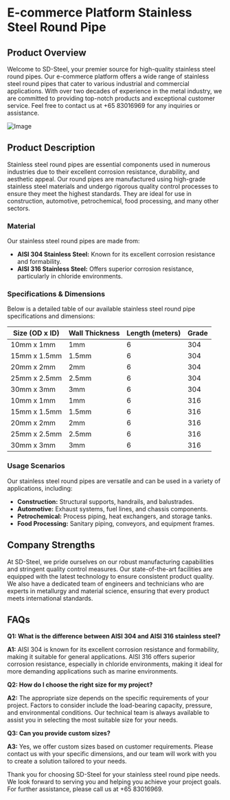 # E-commerce Platform Stainless Steel Round Pipe

## Product Overview

Welcome to SD-Steel, your premier source for high-quality stainless steel round pipes. Our e-commerce platform offers a wide range of stainless steel round pipes that cater to various industrial and commercial applications. With over two decades of experience in the metal industry, we are committed to providing top-notch products and exceptional customer service. Feel free to contact us at +65 83016969 for any inquiries or assistance.

![Image](https://github.com/user-attachments/assets/2567258e-e124-4816-932d-1809bd27ef0b)

## Product Description

Stainless steel round pipes are essential components used in numerous industries due to their excellent corrosion resistance, durability, and aesthetic appeal. Our round pipes are manufactured using high-grade stainless steel materials and undergo rigorous quality control processes to ensure they meet the highest standards. They are ideal for use in construction, automotive, petrochemical, food processing, and many other sectors.

### Material

Our stainless steel round pipes are made from:

- **AISI 304 Stainless Steel:** Known for its excellent corrosion resistance and formability.
- **AISI 316 Stainless Steel:** Offers superior corrosion resistance, particularly in chloride environments.

### Specifications & Dimensions

Below is a detailed table of our available stainless steel round pipe specifications and dimensions:

| Size (OD x ID) | Wall Thickness | Length (meters) | Grade |
|----------------|----------------|-----------------|-------|
| 10mm x 1mm     | 1mm            | 6               | 304   |
| 15mm x 1.5mm   | 1.5mm          | 6               | 304   |
| 20mm x 2mm     | 2mm            | 6               | 304   |
| 25mm x 2.5mm   | 2.5mm          | 6               | 304   |
| 30mm x 3mm     | 3mm            | 6               | 304   |
| 10mm x 1mm     | 1mm            | 6               | 316   |
| 15mm x 1.5mm   | 1.5mm          | 6               | 316   |
| 20mm x 2mm     | 2mm            | 6               | 316   |
| 25mm x 2.5mm   | 2.5mm          | 6               | 316   |
| 30mm x 3mm     | 3mm            | 6               | 316   |

### Usage Scenarios

Our stainless steel round pipes are versatile and can be used in a variety of applications, including:

- **Construction:** Structural supports, handrails, and balustrades.
- **Automotive:** Exhaust systems, fuel lines, and chassis components.
- **Petrochemical:** Process piping, heat exchangers, and storage tanks.
- **Food Processing:** Sanitary piping, conveyors, and equipment frames.

## Company Strengths

At SD-Steel, we pride ourselves on our robust manufacturing capabilities and stringent quality control measures. Our state-of-the-art facilities are equipped with the latest technology to ensure consistent product quality. We also have a dedicated team of engineers and technicians who are experts in metallurgy and material science, ensuring that every product meets international standards.

## FAQs

**Q1: What is the difference between AISI 304 and AISI 316 stainless steel?**

**A1:** AISI 304 is known for its excellent corrosion resistance and formability, making it suitable for general applications. AISI 316 offers superior corrosion resistance, especially in chloride environments, making it ideal for more demanding applications such as marine environments.

**Q2: How do I choose the right size for my project?**

**A2:** The appropriate size depends on the specific requirements of your project. Factors to consider include the load-bearing capacity, pressure, and environmental conditions. Our technical team is always available to assist you in selecting the most suitable size for your needs.

**Q3: Can you provide custom sizes?**

**A3:** Yes, we offer custom sizes based on customer requirements. Please contact us with your specific dimensions, and our team will work with you to create a solution tailored to your needs.

Thank you for choosing SD-Steel for your stainless steel round pipe needs. We look forward to serving you and helping you achieve your project goals. For further assistance, please call us at +65 83016969.
